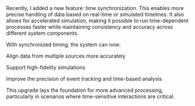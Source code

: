 ##
Recently, I added a new feature: time synchronization.
This enables more precise handling of data based on real-time or simulated timelines. It also allows for accelerated simulation, making it possible to run time-dependent processes faster while maintaining consistency and accuracy across different system components.

With synchronized timing, the system can now:

Align data from multiple sources more accurately

Support high-fidelity simulations

Improve the precision of event tracking and time-based analysis

This upgrade lays the foundation for more advanced processing, particularly in scenarios where time-sensitive interactions are critical.